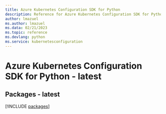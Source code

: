 ```yaml
---
title: Azure Kubernetes Configuration SDK for Python
description: Reference for Azure Kubernetes Configuration SDK for Python
author: lmazuel
ms.author: lmazuel
ms.data: 02/21/2023
ms.topic: reference
ms.devlang: python
ms.service: kubernetesconfiguration
---
```

# Azure Kubernetes Configuration SDK for Python - latest
## Packages - latest
[!INCLUDE [packages](kubernetes-configuration-index.md)]